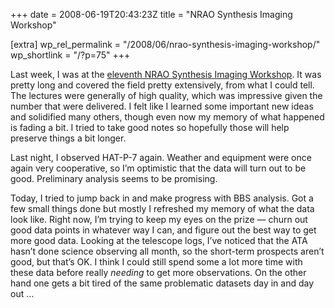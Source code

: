 +++
date = 2008-06-19T20:43:23Z
title = "NRAO Synthesis Imaging Workshop"

[extra]
wp_rel_permalink = "/2008/06/nrao-synthesis-imaging-workshop/"
wp_shortlink = "/?p=75"
+++

Last week, I was at the
[eleventh NRAO Synthesis Imaging Workshop](http://www.aoc.nrao.edu/events/synthesis/2008/).
It was pretty long and covered the field pretty extensively, from what I could
tell. The lectures were generally of high quality, which was impressive given
the number that were delivered. I felt like I learned some important new ideas
and solidified many others, though even now my memory of what happened is
fading a bit. I tried to take good notes so hopefully those will help preserve
things a bit longer.

Last night, I observed HAT-P-7 again. Weather and equipment were once again
very cooperative, so I’m optimistic that the data will turn out to be good.
Preliminary analysis seems to be promising.

Today, I tried to jump back in and make progress with BBS analysis. Got a few
small things done but mostly I refreshed my memory of what the data look like.
Right now, I’m trying to keep my eyes on the prize — churn out good data
points in whatever way I can, and figure out the best way to get more good
data. Looking at the telescope logs, I’ve noticed that the ATA hasn’t done
science observing all month, so the short-term prospects aren’t good, but
that’s OK. I think I could still spend some a lot more time with these data
before really _needing_ to get more observations. On the other hand one gets a
bit tired of the same problematic datasets day in and day out …
